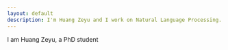 ```yaml
---
layout: default
description: I'm Huang Zeyu and I work on Natural Language Processing. More details inside!
---
```


I am Huang Zeyu, a PhD student